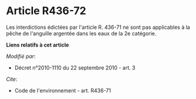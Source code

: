 # Article R436-72

Les interdictions édictées par l'article R. 436-71 ne sont pas applicables à la pêche de l'anguille argentée dans les eaux de
la 2e catégorie.

**Liens relatifs à cet article**

_Modifié par_:

  - Décret n°2010-1110 du 22 septembre 2010 - art. 3

_Cite_:

  - Code de l'environnement - art. R436-71
